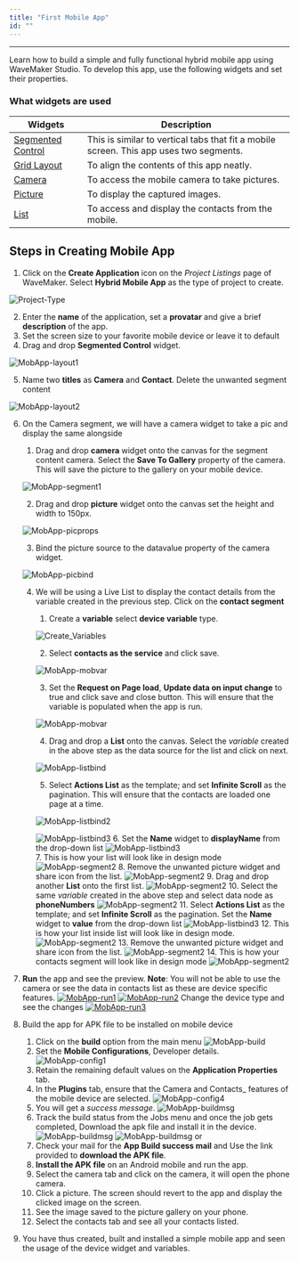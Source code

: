 ```yaml
---
title: "First Mobile App"
id: ""
---
```

---

Learn how to build a simple and fully functional hybrid mobile app using WaveMaker Studio.  To develop this app, use the following widgets and set their properties.

### What widgets are used

| Widgets | Description |
|---|---|
|[Segmented Control](/learn/app-development/widgets/mobile-widgets/segmented-control) | This is similar to vertical tabs that fit a mobile screen. This app uses two segments.|
|[Grid Layout](/learn/app-development/widgets/container/grid-layout) | To align the contents of this app neatly.|
|[Camera](/learn/app-development/widgets/mobile-widgets/camera) | To access the mobile camera to take pictures.|
|[Picture](/learn/app-development/widgets/basic/media-widgets) | To display the captured images.|
|[List](/learn/app-development/widgets/datalive/list) | To access and display the contacts from the mobile.|

## Steps in Creating Mobile App
1. Click on the **Create Application** icon on the _Project Listings_ page of WaveMaker. Select **Hybrid Mobile App** as the type of project to create. 

![Project-Type](/learn/assets/project-type.png)

2. Enter the **name** of the application, set a **provatar** and give a brief **description** of the app. 
3. Set the screen size to your favorite mobile device or leave it to default
4. Drag and drop **Segmented Control** widget.

![MobApp-layout1](/learn/assets/mobile_app_segmented_control.png)

5. Name two **titles** as **Camera** and **Contact**. Delete the unwanted segment content 

![MobApp-layout2](/learn/assets/mobile_app_segmented_naming.png)

6. On the Camera segment, we will have a camera widget to take a pic and display the same alongside
    1. Drag and drop **camera** widget onto the canvas for the segment content camera. Select the **Save To Gallery** property of the camera. This will save the picture to the gallery on your mobile device. 
    
    ![MobApp-segment1](/learn/assets/mobile_app_camera_widget.png)
    
    2. Drag and drop **picture** widget onto the canvas set the height and width to 150px.
     
     ![MobApp-picprops](/learn/assets/mobile_app_picture_widget_props.png)
     
    3. Bind the picture source to the datavalue property of the camera widget.
     
     ![MobApp-picbind](/learn/assets/mobile_app_camera_to_picture_bind.png)
     
    4. We will be using a Live List to display the contact details from the variable created in the previous step. Click on the **contact segment**
        1. Create a **variable** select **device variable** type.
        
        ![Create_Variables](/learn/assets/mobile_app_device_variable.png)
        
        2. Select **contacts as the service** and click save.
        
        ![MobApp-mobvar](/learn/assets/mobile_app_contact_variable.png)
        
        3. Set the **Request on Page load**, **Update data on input change** to true and click save and close button. This will ensure that the variable is populated when the app is run.
         
         ![MobApp-mobvar](/learn/assets/mobile_app_behaviour_set_true.png)
         
        4. Drag and drop a **List** onto the canvas. Select the _variable_ created in the above step as the data source for the list and click on next.
        
         ![MobApp-listbind](/learn/assets/mobile_app_existing_variable.png)
         
        5. Select **Actions List** as the template; and set **Infinite Scroll** as the pagination. This will ensure that the contacts are loaded one page at a time.
        
         ![MobApp-listbind2](/learn/assets/mobile_app_list_template.png)
         
         ![MobApp-listbind3](/learn/assets/mobile_app_pagination_type.png)
        6. Set the **Name** widget to **displayName** from the drop-down list ![MobApp-listbind3](/learn/assets/mobile_app_name_label_bind.png)  
        7. This is how your list will look like in design mode ![MobApp-segment2](/learn/assets/mobile_app_list_view.png)
        8. Remove the unwanted picture widget and share icon from the list. ![MobApp-segment2](/learn/assets/mobile_app_remove_picture_action_in_list.png)
        9. Drag and drop another **List** onto the first list.  ![MobApp-segment2](/learn/assets/mobile_app_list_inside_list.png)
        10. Select the same _variable_ created in the above step and select data node as **phoneNumbers** ![MobApp-segment2](/learn/assets/mobile_app_phonenumbers_list_bind.png)
        11. Select **Actions List** as the template; and set **Infinite Scroll** as the pagination.  Set the **Name** widget to **value** from the drop-down list ![MobApp-listbind3](/learn/assets/mobile_app_phonenumber_valueto_name_label_bind.png)
        12. This is how your list inside list will look like in design mode. ![MobApp-segment2](/learn/assets/mobile_app_list_inside_list_view.png)
        13. Remove the unwanted picture widget and share icon from the list. ![MobApp-segment2](/learn/assets/mobile_app_remove_picture_action_in_list.png) 
        14. This is how your contacts segment will look like in design mode ![MobApp-segment2](/learn/assets/mobile_app_list_inside_list_remove_unwanted.png)
7. **Run** the app and see the preview. **Note**: You will not be able to use the camera or see the data in contacts list as these are device specific features. [![MobApp-run1](/learn/assets/MobApp-run1.png)](/learn/assets/MobApp-run1.png) [![MobApp-run2](/learn/assets/MobApp-run2.png)](/learn/assets/MobApp-run2.png) Change the device type and see the changes [![MobApp-run3](/learn/assets/MobApp-run3.png)](/learn/assets/MobApp-run3.png)
8. Build the app for APK file to be installed on mobile device
    1. Click on the **build** option from the main menu ![MobApp-build](/learn/assets/mobile_app_menu_build_for_android.png)
    2. Set the **Mobile Configurations**, Developer details. ![MobApp-config1](/learn/assets/mobile_app_build_developer_configuration.png)
    3. Retain the remaining default values on the **Application Properties** tab.
    4. In the **Plugins** tab, ensure that the Camera and Contacts_ features of the mobile device are selected. ![MobApp-config4](/learn/assets/mobile_app_plugins.png)
    5. You will get a _success message_. ![MobApp-buildmsg](/learn/assets/mobile_app_build_confirmation_message.png)
    6. Track the build status from the Jobs menu and once the job gets completed, Download the apk file and install it in the device.
      ![MobApp-buildmsg](/learn/assets/mobile_app_build_job_tracking.png)
      ![MobApp-buildmsg](/learn/assets/mobile_app_build_job_completed.png)
         or
    7. Check your mail for the **App Build success mail**  and Use the link provided to **download the APK file**.
    8. **Install the APK file** on an Android mobile and run the app.
    9. Select the camera tab and click on the camera, it will open the phone camera.
    10. Click a picture. The screen should revert to the app and display the clicked image on the screen.
    11. See the image saved to the picture gallery on your phone.
    12. Select the contacts tab and see all your contacts listed.
9. You have thus created, built and installed a simple mobile app and seen the usage of the device widget and variables.

